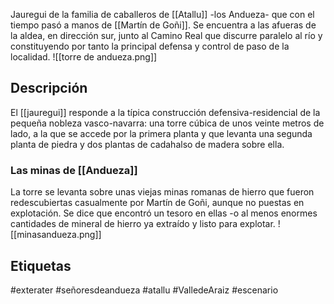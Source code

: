 Jauregui de la familia de caballeros de [[Atallu]] -los Andueza- que con el tiempo pasó a manos de [[Martín de Goñi]]. Se encuentra a las afueras de la aldea, en dirección sur, junto al Camino Real que discurre paralelo al río y constituyendo por tanto la principal defensa y control de paso de la localidad. 
![[torre de andueza.png]]
## Descripción 
El [[jauregui]] responde a la típica construcción defensiva-residencial de la pequeña nobleza vasco-navarra: una torre cúbica de unos veinte metros de lado, a la que se accede por la primera planta y que levanta una segunda planta de piedra y dos plantas de cadahalso de madera sobre ella. 

### Las minas de [[Andueza]]
La torre se levanta sobre unas viejas minas romanas de hierro que fueron redescubiertas casualmente por Martín de Goñi, aunque no puestas en explotación. Se dice que encontró un tesoro en ellas -o al menos enormes cantidades de mineral de hierro ya extraído y listo para explotar. 
![[minasandueza.png]]


## Etiquetas
#exterater #señoresdeandueza #atallu #ValledeAraiz #escenario 